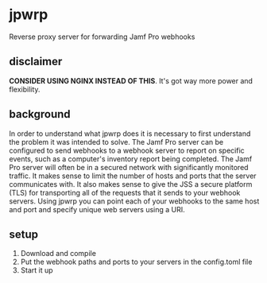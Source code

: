 # jpwrp
Reverse proxy server for forwarding Jamf Pro webhooks

## disclaimer
**CONSIDER USING NGINX INSTEAD OF THIS**. It's got way more power and flexibility.

## background
In order to understand what jpwrp does it is necessary to first understand the problem it was intended to solve. The Jamf Pro server can be configured to send webhooks to a webhook server to report on specific events, such as a computer's inventory report being completed. The Jamf Pro server will often be in a secured network with significantly monitored traffic. It makes sense to limit the number of hosts and ports that the server communicates with. It also makes sense to give the JSS a secure platform (TLS) for transporting all of the requests that it sends to your webhook servers. Using jpwrp you can point each of your webhooks to the same host and port and specify unique web servers using a URI.

## setup
1. Download and compile
2. Put the webhook paths and ports to your servers in the config.toml file
3. Start it up
